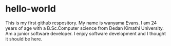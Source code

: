 # hello-world
This is my first github respository.
My name is wanyama Evans. I am 24 years of age with a B.Sc.Computer science from Dedan Kimathi University. Am a junior software developer.
I enjoy software development and I thought it should be here.
